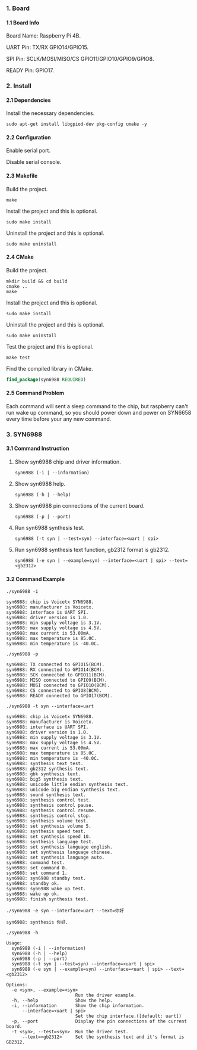 ### 1. Board

#### 1.1 Board Info

Board Name: Raspberry Pi 4B.

UART Pin: TX/RX GPIO14/GPIO15.

SPI Pin: SCLK/MOSI/MISO/CS GPIO11/GPIO10/GPIO9/GPIO8.

READY Pin: GPIO17.

### 2. Install

#### 2.1 Dependencies

Install the necessary dependencies.

```shell
sudo apt-get install libgpiod-dev pkg-config cmake -y
```
#### 2.2 Configuration

Enable serial port.

Disable serial console.

#### 2.3 Makefile

Build the project.

```shell
make
```

Install the project and this is optional.

```shell
sudo make install
```

Uninstall the project and this is optional.

```shell
sudo make uninstall
```

#### 2.4 CMake

Build the project.

```shell
mkdir build && cd build 
cmake .. 
make
```

Install the project and this is optional.

```shell
sudo make install
```

Uninstall the project and this is optional.

```shell
sudo make uninstall
```

Test the project and this is optional.

```shell
make test
```

Find the compiled library in CMake. 

```cmake
find_package(syn6988 REQUIRED)
```

#### 2.5 Command Problem

Each command will sent a sleep command to the chip, but raspberry can't run wake up command, so you should power down and power on SYN6658 every time before your any new command.

### 3. SYN6988

#### 3.1 Command Instruction

1. Show syn6988 chip and driver information.

   ```shell
   syn6988 (-i | --information)
   ```

2. Show syn6988 help.

   ```shell
   syn6988 (-h | --help)
   ```

3. Show syn6988 pin connections of the current board.

   ```shell
   syn6988 (-p | --port)
   ```

5. Run syn6988 synthesis test.

   ```shell
   syn6988 (-t syn | --test=syn) --interface=<uart | spi> 
   ```

5. Run syn6988 synthesis text function, gb2312 format is gb2312.

   ```shell
   syn6988 (-e syn | --example=syn) --interface=<uart | spi> --text=<gb2312>
   ```

#### 3.2 Command Example

```shell
./syn6988 -i

syn6988: chip is Voicetx SYN6988.
syn6988: manufacturer is Voicetx.
syn6988: interface is UART SPI.
syn6988: driver version is 1.0.
syn6988: min supply voltage is 3.1V.
syn6988: max supply voltage is 4.5V.
syn6988: max current is 53.00mA.
syn6988: max temperature is 85.0C.
syn6988: min temperature is -40.0C.
```

```shell
./syn6988 -p

syn6988: TX connected to GPIO15(BCM).
syn6988: RX connected to GPIO14(BCM).
syn6988: SCK connected to GPIO11(BCM).
syn6988: MISO connected to GPIO9(BCM).
syn6988: MOSI connected to GPIO10(BCM).
syn6988: CS connected to GPIO8(BCM).
syn6988: READY connected to GPIO17(BCM).
```

```shell
./syn6988 -t syn --interface=uart

syn6988: chip is Voicetx SYN6988.
syn6988: manufacturer is Voicetx.
syn6988: interface is UART SPI.
syn6988: driver version is 1.0.
syn6988: min supply voltage is 3.1V.
syn6988: max supply voltage is 4.5V.
syn6988: max current is 53.00mA.
syn6988: max temperature is 85.0C.
syn6988: min temperature is -40.0C.
syn6988: synthesis text test.
syn6988: gb2312 synthesis text.
syn6988: gbk synthesis text.
syn6988: big5 synthesis text.
syn6988: unicode little endian synthesis text.
syn6988: unicode big endian synthesis text.
syn6988: sound synthesis text.
syn6988: synthesis control test.
syn6988: synthesis control pause.
syn6988: synthesis control resume.
syn6988: synthesis control stop.
syn6988: synthesis volume test.
syn6988: set synthesis volume 5.
syn6988: synthesis speed test.
syn6988: set synthesis speed 10.
syn6988: synthesis language test.
syn6988: set synthesis language english.
syn6988: set synthesis language chinese.
syn6988: set synthesis language auto.
syn6988: command test.
syn6988: set command 0.
syn6988: set command 1.
syn6988: syn6988 standby test.
syn6988: standby ok.
syn6988: syn6988 wake up test.
syn6988: wake up ok.
syn6988: finish synthesis test.
```

```shell
./syn6988 -e syn --interface=uart --text=你好

syn6988: synthesis 你好.
```

```shell
./syn6988 -h

Usage:
  syn6988 (-i | --information)
  syn6988 (-h | --help)
  syn6988 (-p | --port)
  syn6988 (-t syn | --test=syn) --interface=<uart | spi>
  syn6988 (-e syn | --example=syn) --interface=<uart | spi> --text=<gb2312>

Options:
  -e <syn>, --example=<syn>
                          Run the driver example.
  -h, --help              Show the help.
  -i, --information       Show the chip information.
      --interface=<uart | spi>
                          Set the chip interface.([default: uart])
  -p, --port              Display the pin connections of the current board.
  -t <syn>, --test=<syn>  Run the driver test.
      --text=<gb2312>     Set the synthesis text and it's format is GB2312.
```

